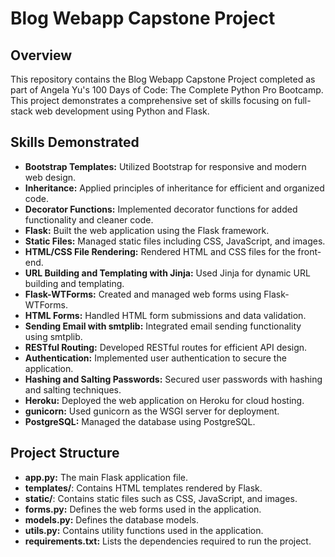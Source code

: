 # Blog Webapp Capstone Project

## Overview
This repository contains the Blog Webapp Capstone Project completed as part of Angela Yu's 100 Days of Code: The Complete Python Pro Bootcamp. This project demonstrates a comprehensive set of skills focusing on full-stack web development using Python and Flask.

## Skills Demonstrated
- **Bootstrap Templates:** Utilized Bootstrap for responsive and modern web design.
- **Inheritance:** Applied principles of inheritance for efficient and organized code.
- **Decorator Functions:** Implemented decorator functions for added functionality and cleaner code.
- **Flask:** Built the web application using the Flask framework.
- **Static Files:** Managed static files including CSS, JavaScript, and images.
- **HTML/CSS File Rendering:** Rendered HTML and CSS files for the front-end.
- **URL Building and Templating with Jinja:** Used Jinja for dynamic URL building and templating.
- **Flask-WTForms:** Created and managed web forms using Flask-WTForms.
- **HTML Forms:** Handled HTML form submissions and data validation.
- **Sending Email with smtplib:** Integrated email sending functionality using smtplib.
- **RESTful Routing:** Developed RESTful routes for efficient API design.
- **Authentication:** Implemented user authentication to secure the application.
- **Hashing and Salting Passwords:** Secured user passwords with hashing and salting techniques.
- **Heroku:** Deployed the web application on Heroku for cloud hosting.
- **gunicorn:** Used gunicorn as the WSGI server for deployment.
- **PostgreSQL:** Managed the database using PostgreSQL.

## Project Structure
- **app.py:** The main Flask application file.
- **templates/**: Contains HTML templates rendered by Flask.
- **static/**: Contains static files such as CSS, JavaScript, and images.
- **forms.py:** Defines the web forms used in the application.
- **models.py:** Defines the database models.
- **utils.py:** Contains utility functions used in the application.
- **requirements.txt:** Lists the dependencies required to run the project.


